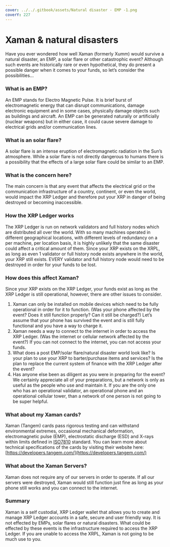 ```yaml
---
cover: ../../.gitbook/assets/Natural disaster - EMP -1.png
coverY: 227
---
```


# Xaman & natural disasters

Have you ever wondered how well Xaman (formerly Xumm) would survive a natural disaster, an EMP, a solar flare or other catastrophic event? Although such events are historically rare or even hypothetical, they do present a possible danger when it comes to your funds, so let’s consider the possibilities…

### **What is an EMP?**

An EMP stands for Electro Magnetic Pulse. It is brief burst of electromagnetic energy that can disrupt communications, damage electronic equipment and in some cases, physically damage objects such as buildings and aircraft.  An EMP can be generated naturally or artificially (nuclear weapons) but in either case, it could cause severe damage to electrical grids and/or communication lines.

### **What is an solar flare?**

A solar flare is an intense eruption of electromagnetic radiation in the Sun’s atmosphere. While a solar flare is not directly dangerous to humans there is a possibility that the effects of a large solar flare could be similar to an EMP.

### **What is the concern here?**

The main concern is that any event that affects the electrical grid or the communication infrastructure of a country, continent, or even the world, would impact the XRP Ledger and therefore put your XRP in danger of being destroyed or becoming inaccessible.

### **How the XRP Ledger works**

The XRP Ledger is run on network validators and full history nodes which are distributed all over the world. With so many machines operated in different geographical locations, with different levels of redundancy on a per machine, per location basis, it is highly unlikely that the same disaster could affect a critical amount of them. Since your XRP exists on the XRPL, as long as even 1 validator or full history node exists anywhere in the world, your XRP still exists.  EVERY validator and full history node would need to be destroyed in order for your funds to be lost.

### **How does this affect Xaman?**

Since your XRP exists on the XRP Ledger, your funds exist as long as the XRP Ledger is still operational, however, there are other issues to consider.

1. Xaman can only be installed on mobile devices which need to be fully operational in order for it to function. (Was your phone affected by the event? Does it still function properly? Can it still be charged?) Let’s assume that your phone has survived the event and is still fully functional and you have a way to charge it.
2. Xaman needs a way to connect to the internet in order to access the XRP Ledger. (Was the internet or cellular network affected by the event?) If you can not connect to the internet, you can not access your funds.
3. What does a post EMP/solar flare/natural disaster world look like? Is your plan to use your XRP to barter/purchase items and services? Is the plan to replace the current system of finance with the XRP Ledger after the event?
4. Has anyone else been as diligent as you were in preparing for the event? We certainly appreciate all of your preparations, but a network is only as useful as the people who use and maintain it. If you are the only one who has an operational validator, an operational phone and an operational cellular tower, than a network of one person is not going to be super helpful.

### **What about my Xaman cards?**

Xaman (Tangem) cards pass rigorous testing and can withstand environmental extremes, occasional mechanical deformation, electromagnetic pulse (EMP), electrostatic discharge (ESD) and X-rays within limits defined in [ISO7810](https://en.wikipedia.org/wiki/ISO/IEC_7810) standard.   You can learn more about technical specifications of the cards by visiting their website here: [https://developers.tangem.com/](https://developers.tangem.com/)

### **What about the Xaman Servers?**

Xaman does not require any of our servers in order to operate. If all our servers were destroyed, Xaman would still function just fine as long as your phone still works and you can connect to the internet.

### **Summary**

Xaman is a self custodial, XRP Ledger wallet that allows you to create and manage XRP Ledger accounts in a safe, secure and user friendly way. It is not effected by EMPs, solar flares or natural disasters. What could be effected by these events is the infrastructure required to access the XRP Ledger. If you are unable to access the XRPL, Xaman is not going to be much use to you.
